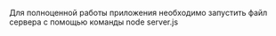 Для полноценной работы приложения необходимо запустить файл сервера с помощью команды node server.js

